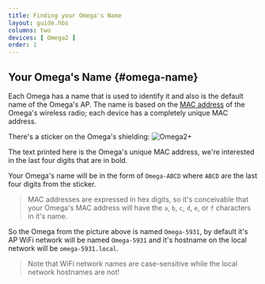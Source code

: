 ```yaml
---
title: Finding your Omega's Name
layout: guide.hbs
columns: two
devices: [ Omega2 ]
order: 1
---
```


## Your Omega's Name {#omega-name}

Each Omega has a name that is used to identify it and also is the default name of the Omega's AP. The name is based on the [MAC address](https://en.wikipedia.org/wiki/MAC_address) of the Omega's wireless radio; each device has a completely unique MAC address.

There's a sticker on the Omega's shielding:
![Omega2+](https://raw.githubusercontent.com/OnionIoT/Onion-Docs/master/Omega2/Documentation/Get-Started/img/omega-name-0-just-omega.jpg)

The text printed here is the Omega's unique MAC address, we're interested in the last four digits that are in bold.

Your Omega's name will be in the form of `Omega-ABCD` where `ABCD` are the last four digits from the sticker.

> MAC addresses are expressed in hex digits, so it's conceivable that your Omega's MAC address will have the `a`, `b`, `c`, `d`, `e`, or `f` characters in it's name.

So the Omega from the picture above is named `Omega-5931`, by default it's AP WiFi network will be named `Omega-5931` and it's hostname on the local network will be `omega-5931.local`.

> Note that WiFi network names are case-sensitive while the local network hostnames are not!
